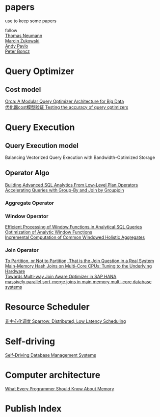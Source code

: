 # papers
use to keep some papers 

follow  
[Thomas Neumann](https://scholar.google.de/citations?hl=zh_CN&user=xSDfDpsAAAAJ&view_op=list_works&sortby=pubdate)  
[Marcin Żukowski](https://scholar.google.com/citations?hl=zh-CN&user=F-TSpooAAAAJ&view_op=list_works&sortby=pubdate)  
[Andy Pavlo](https://scholar.google.com/citations?hl=zh-CN&user=u1UDm4wAAAAJ&view_op=list_works&sortby=pubdate)  
[Peter Boncz](https://scholar.google.com/citations?hl=zh-CN&user=DCIZE1kAAAAJ&view_op=list_works&sortby=pubdate)


# Query Optimizer

## Cost model

[Orca: A Modular Query Optimizer Architecture for Big Data](https://15721.courses.cs.cmu.edu/spring2016/papers/p337-soliman.pdf)  
[优化器cost模型验证 Testing the accuracy of query optimizers](https://databasescience.files.wordpress.com/2013/01/taqo.pdf)  

# Query Execution

## Query Execution model
Balancing Vectorized Query Execution with Bandwidth-Optimized Storage

## Operator Algo
[Building Advanced SQL Analytics From Low-Level Plan Operators](https://dl.acm.org/doi/pdf/10.1145/3448016.3457288)   
[Accelerating Queries with Group-By and Join by Groupjoin](http://www.vldb.org/pvldb/vol4/p843-moerkotte.pdf)  

### Aggregate Operator


### Window Operator 
[Efficient Processing of Window Functions in Analytical SQL Queries](https://dl.acm.org/doi/pdf/10.14778/2794367.2794375)   
[Optimization of Analytic Window Functions](http://vldb.org/pvldb/vol5/p1244_yucao_vldb2012.pdf)    
[Incremental Computation of Common Windowed Holistic Aggregates](https://research.tableau.com/sites/default/files/p1221-wesley.pdf)   

### Join Operator
[To Partition, or Not to Partition, That is the Join Question in a Real System](https://dl.acm.org/doi/abs/10.1145/3448016.3452831)  
[Main-Memory Hash Joins on Multi-Core CPUs: Tuning to the Underlying Hardware](https://15721.courses.cs.cmu.edu/spring2017/papers/18-hashjoins/balkesen-icde2013.pdf)    
[Towards Multi-way Join Aware Optimizer in SAP HANA](http://www.vldb.org/pvldb/vol13/p3019-wi.pdf)   
[massively parallel sort-merge joins in main memory multi-core database systems](https://15721.courses.cs.cmu.edu/spring2018/papers/20-sortmergejoins/p1064-albutiu.pdf)   


# Resource Scheduler
[非中心化调度 Sparrow: Distributed, Low Latency Scheduling](https://cs.stanford.edu/~matei/papers/2013/sosp_sparrow.pdf)  

# Self-driving

[Self-Driving Database Management Systems](https://www.pdl.cmu.edu/PDL-FTP/Database/p42-pavlo-cidr17.pdf)  

# Computer architecture
[What Every Programmer Should Know About Memory](https://people.freebsd.org/~lstewart/articles/cpumemory.pdf)  


# Publish Index
